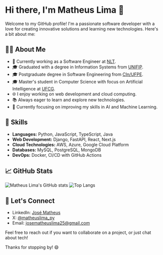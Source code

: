 # Hi there, I'm Matheus Lima 👋

Welcome to my GitHub profile! I'm a passionate software developer with a love for creating innovative solutions and learning new technologies. Here's a bit about me:

## 🧑‍💻 About Me

- 💼 Currently working as a Software Engineer at [NLT](https://www.nlt.com.br/).
- 🎓 Graduated with a degree in Information Systems from [UNIFIP](https://unifip.edu.br/).
- 🎓 Postgraduate degree in Software Engineering from [CIn/UFPE](https://portal.cin.ufpe.br/).
- 🎓 Master's student in Computer Science with focus on Artificial Intelligence at [UFCG](https://www.computacao.ufcg.edu.br/).
- 🌐 I enjoy working on web development and cloud computing.
- 📚 Always eager to learn and explore new technologies.
- 🔭 Currently focusing on improving my skills in AI and Machine Learning.

## 🚀 Skills

- **Languages:** Python, JavaScript, TypeScript, Java
- **Web Development:** Django, FastAPI, React, Next.js
- **Cloud Technologies:** AWS, Azure, Google Cloud Platform
- **Databases:** MySQL, PostgreSQL, MongoDB
- **DevOps:** Docker, CI/CD with GitHub Actions

## 📈 GitHub Stats

![Matheus Lima's GitHub stats](https://github-readme-stats.vercel.app/api?username=matheuslima25&show_icons=true&theme=radical)
![Top Langs](https://github-readme-stats.vercel.app/api/top-langs/?username=matheuslima25&layout=compact&theme=radical)

## 💬 Let's Connect

- LinkedIn: [José Matheus](https://www.linkedin.com/in/matheuslima100/)
- X: [@matheuslima_py](https://x.com/matheuslima_py)
- Email: josematheuslima25@gmail.com

Feel free to reach out if you want to collaborate on a project, or just chat about tech!

Thanks for stopping by! 😄

